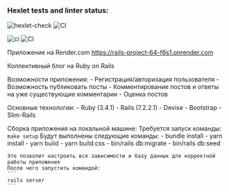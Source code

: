 ### Hexlet tests and linter status:
![hexlet-check](https://github.com/MaksimovYuriy/rails-project-64/actions/workflows/hexlet-check.yml/badge.svg)
![CI](https://github.com/MaksimovYuriy/rails-project-64/actions/workflows/hexlet-check.yml)

![ci](https://github.com/MaksimovYuriy/rails-project-64/actions/workflows/ci.yml/badge.svg)
![CI](https://github.com/MaksimovYuriy/rails-project-64/actions/workflows/hexlet-check.yml)

Приложение на Render.com
https://rails-project-64-f6s1.onrender.com

Коллективный блог на Ruby on Rails

Возможности приложения:
    - Регистрация/авторизация пользователя
    - Возможность публиковать посты
    - Комментирование постов и ответы на уже существующие комментарии
    - Оценка постов

Основные технологии:
    - Ruby (3.4.1)
    - Rails (7.2.2.1)
    - Devise
    - Bootstrap
    - Slim-Rails

Сборка приложения на локальной машине:
    Требуется запуск команды: 
    ```
    make setup
    ```
    Будут выполнены следующие команды:
    - bundle install
	- yarn install
	- yarn build
	- yarn build:css
	- bin/rails db:migrate
	- bin/rails db:seed

    Это позволит настроить все зависимости и базу данных для корректной работы приложения
    После чего запустить командой:
    ```
    rails server
    ```

